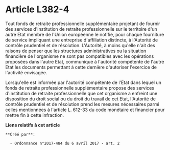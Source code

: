 # Article L382-4

Tout fonds de retraite professionnelle supplémentaire projetant de fournir des services d'institution de retraite
professionnelle sur le territoire d'un autre Etat membre de l'Union européenne le notifie, pour chaque fourniture de service
impliquant une entreprise d'affiliation distincte, à l'Autorité de contrôle prudentiel et de résolution. L'Autorité, à moins
qu'elle n'ait des raisons de penser que les structures administratives ou la situation financière de l'organisme ne sont pas
compatibles avec les opérations proposées dans l'autre Etat, communique à l'autorité compétente de l'autre Etat les documents
permettant à cette dernière d'autoriser l'exercice de l'activité envisagée.

Lorsqu'elle est informée par l'autorité compétente de l'Etat dans lequel un fonds de retraite professionnelle supplémentaire
propose des services d'institution de retraite professionnelle que cet organisme a enfreint une disposition du droit social
ou du droit du travail de cet Etat, l'Autorité de contrôle prudentiel et de résolution prend les mesures nécessaires parmi
celles mentionnées à l'article L. 612-33 du code monétaire et financier pour mettre fin à cette infraction.

**Liens relatifs à cet article**

	**Créé par**:

	  - Ordonnance n°2017-484 du 6 avril 2017 - art. 2
